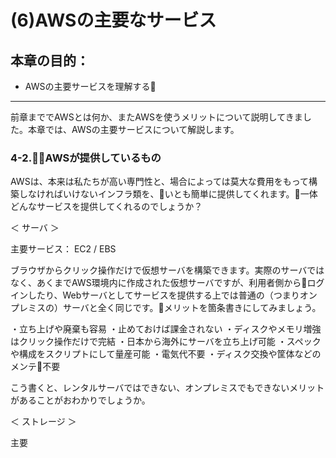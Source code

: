 # (6)AWSの主要なサービス

## 本章の目的：

- AWSの主要サービスを理解する

***

前章まででAWSとは何か、またAWSを使うメリットについて説明してきました。本章では、AWSの主要サービスについて解説します。






### 4-2.AWSが提供しているもの

AWSは、本来は私たちが高い専門性と、場合によっては莫大な費用をもって構築しなければいけないインフラ類を、いとも簡単に提供してくれます。一体どんなサービスを提供してくれるのでしょうか？

＜ サーバ ＞

主要サービス： EC2 / EBS

ブラウザからクリック操作だけで仮想サーバを構築できます。実際のサーバではなく、あくまでAWS環境内に作成された仮想サーバですが、利用者側からログインしたり、Webサーバとしてサービスを提供する上では普通の（つまりオンプレミスの）サーバと全く同じです。メリットを箇条書きにしてみましょう。

・立ち上げや廃棄も容易
・止めておけば課金されない
・ディスクやメモリ増強はクリック操作だけで完結
・日本から海外にサーバを立ち上げ可能
・スペックや構成をスクリプトにして量産可能
・電気代不要
・ディスク交換や筐体などのメンテ不要

こう書くと、レンタルサーバではできない、オンプレミスでもできないメリットがあることがおわかりでしょうか。

＜ ストレージ ＞

主要
